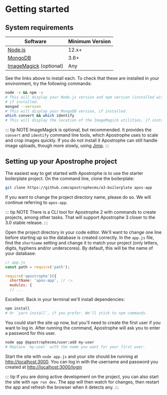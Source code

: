 # Getting started

## System requirements

| Software | Minimum Version |
| ------------- | ------------- |
| [Node.js](https://nodejs.org/en/) | 12.x+ |
| [MongoDB](https://docs.mongodb.com/manual/administration/install-community/)  | 3.6+ |
| [ImageMagick](https://imagemagick.org/script/download.php#macosx) (optional) | Any |

See the links above to install each. To check that these are installed in your environment, try the following commands:

```bash
node -v && npm -v
# This will display your Node.js version and npm version (installed with Node),
# if installed.
mongod --version
# This will display your MongoDB version, if installed.
which convert && which identify
# This will display the location of the ImageMagick utilities, if installed.
```

::: tip NOTE
ImageMagick is optional, but recommended. It provides the `convert` and `identify` command line tools, which Apostrophe uses to scale and crop images quickly. If you do not install it Apostrophe can still handle image uploads, though more slowly, using [Jimp](https://www.npmjs.com/package/jimp).
:::

<!-- ## TODO: The Apostrophe CLI tool -->

## Setting up your Apostrophe project

<!-- TODO: Update with CLI info when ready. -->
The easiest way to get started with Apostrophe is to use the starter boilerplate project. On the command line, clone the boilerplate:

```bash
git clone https://github.com/apostrophecms/a3-boilerplate apos-app
```

If you want to change the project directory name, please do so. We will continue referring to `apos-app`.

::: tip NOTE
There is a CLI tool for Apostrophe 2 with commands to create projects, among other tasks. That will support Apostrophe 3 closer to the 3.0 stable release.
:::

Open the project directory in your code editor. We'll want to change one line before starting up so the database is created correctly. In the `app.js` file, find the `shortname` setting and change it to match your project (only letters, digits, hyphens and/or underscores). By default, this will be the name of your database:

```javascript
// app.js
const path = require('path');

require('apostrophe')({
  shortName: 'apos-app', // 👈
  modules: {
  // ...
```

Excellent. Back in your terminal we'll install dependencies:

```bash
npm install
# Or `yarn install`, if you prefer. We'll stick to npm commands.
```

You could start the site up now, but you'll need to create the first user if you want to log in. After running the command, Apostrophe will ask you to enter a password for this user.

```bash
node app @apostrophecms/user:add my-user
# Replace `my-user` with the name you want for your first user.
```

Start the site with `node app.js` and your site should be running at [http://localhost:3000](http://localhost:3000). You can log in with the username and password you created at [http://localhost:3000/login](http://localhost:3000/login)

::: tip
If you are doing active development on the project, you can also start the site with `npm run dev`. The app will then watch for changes, then restart the app and refresh the browser when it detects any.
:::
